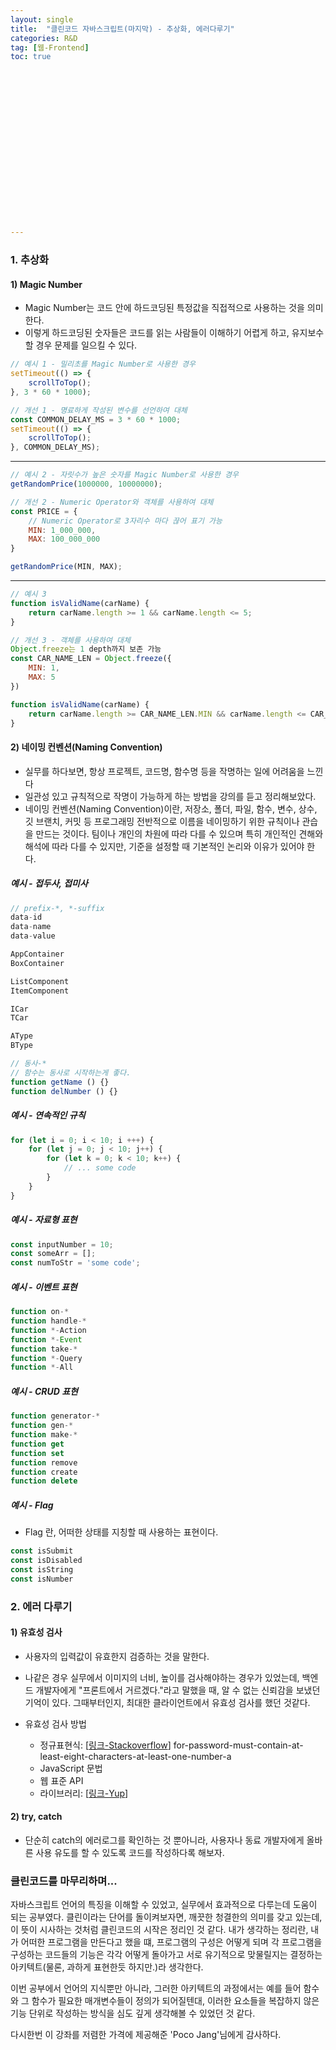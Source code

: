 ```yaml
---
layout: single
title:  "클린코드 자바스크립트(마지막) - 추상화, 에러다루기"
categories: R&D
tag: [웹-Frontend]
toc: true



















---
```




### 1. 추상화

#### 1) Magic Number

- Magic Number는 코드 안에 하드코딩된 특정값을 직접적으로 사용하는 것을 의미한다.
- 이렇게 하드코딩된 숫자들은 코드를 읽는 사람들이 이해하기 어렵게 하고, 유지보수할 경우 문제를 일으킬 수 있다.

```javascript
// 예시 1 - 밀리초를 Magic Number로 사용한 경우
setTimeout(() => {
    scrollToTop();
}, 3 * 60 * 1000);
```

```javascript
// 개선 1 - 명료하게 작성된 변수를 선언하여 대체
const COMMON_DELAY_MS = 3 * 60 * 1000;
setTimeout(() => {
    scrollToTop();
}, COMMON_DELAY_MS);
```

------

```javascript
// 예시 2 - 자릿수가 높은 숫자를 Magic Number로 사용한 경우
getRandomPrice(1000000, 10000000);
```

```javascript
// 개선 2 - Numeric Operator와 객체를 사용하여 대체
const PRICE = {
    // Numeric Operator로 3자리수 마다 끊어 표기 가능
    MIN: 1_000_000,
    MAX: 100_000_000
}

getRandomPrice(MIN, MAX);
```

------

```javascript
// 예시 3
function isValidName(carName) {
    return carName.length >= 1 && carName.length <= 5;
}
```

```javascript
// 개선 3 - 객체를 사용하여 대체
Object.freeze는 1 depth까지 보존 가능
const CAR_NAME_LEN = Object.freeze({
    MIN: 1,
    MAX: 5
})

function isValidName(carName) {
    return carName.length >= CAR_NAME_LEN.MIN && carName.length <= CAR_NAME_LEN.MAX;
}
```





#### 2) 네이밍 컨벤션(Naming Convention)

- 실무를 하다보면, 항상 프로젝트, 코드명, 함수명 등을 작명하는 일에 어려움을 느낀다
- 일관성 있고 규칙적으로 작명이 가능하게 하는 방법을 강의를 듣고 정리해보았다.
- 네이밍 컨벤션(Naming Convention)이란, 저장소, 폴더, 파일, 함수, 변수, 상수, 깃 브랜치, 커밋 등 프로그래밍 전반적으로 이름을 네이밍하기 위한 규칙이나 관습을 만드는 것이다. 팀이나 개인의 차원에 따라 다를 수 있으며 특히 개인적인 견해와 해석에 따라 다를 수 있지만, 기준을 설정할 때 기본적인 논리와 이유가 있어야 한다.



##### 예시 - 접두사, 접미사

```javascript
// prefix-*, *-suffix
data-id
data-name
data-value

AppContainer
BoxContainer

ListComponent
ItemComponent

ICar
TCar

AType
BType

// 동사-*
// 함수는 동사로 시작하는게 좋다.
function getName () {}
function delNumber () {}
```



##### 예시 - 연속적인 규칙

```javascript
for (let i = 0; i < 10; i +++) {
    for (let j = 0; j < 10; j++) {
        for (let k = 0; k < 10; k++) {
            // ... some code
        }
    }
}
```



##### 예시 -  자료형 표현

```javascript
const inputNumber = 10;
const someArr = [];
const numToStr = 'some code';
```







##### 예시 - 이벤트 표현

```javascript
function on-*
function handle-*
function *-Action
function *-Event
function take-*
function *-Query
function *-All
```





##### 예시 - CRUD 표현

```javascript
function generator-*
function gen-*
function make-*
function get
function set
function remove
function create
function delete
```





##### 예시 - Flag

- Flag 란, 어떠한 상태를 지칭할 때 사용하는 표현이다.

```javascript
const isSubmit
const isDisabled
const isString
const isNumber
```







### 2. 에러 다루기

#### 1) 유효성 검사

- 사용자의 입력값이 유효한지 검증하는 것을 말한다.
- 나같은 경우 실무에서 이미지의 너비, 높이를 검사해야하는 경우가 있었는데, 백엔드 개발자에게 "프론트에서 거르겠다."라고 말했을 때, 알 수 없는 신뢰감을 보냈던 기억이 있다. 그때부터인지, 최대한 클라이언트에서 유효성 검사를 했던 것같다.



- 유효성 검사 방법
  - 정규표현식: [[링크-Stackoverflow](https://stackoverflow.com/questions/19605150/regex-)] for-password-must-contain-at-least-eight-characters-at-least-one-number-a
  - JavaScript 문법
  - 웹 표준 API
  - 라이브러리: [[링크-Yup](https://www.npmjs.com/package/yup)] 



#### 2) try, catch

- 단순히 catch의 에러로그를 확인하는 것 뿐아니라, 사용자나 동료 개발자에게 올바른 사용 유도를 할 수 있도록 코드를 작성하다록 해보자.





### 클린코드를 마무리하며...

자바스크립트 언어의 특징을 이해할 수 있었고, 실무에서 효과적으로 다루는데 도움이 되는 공부였다. 클린이라는 단어를 돌이켜보자면, 깨끗한 청결한의 의미를 갖고 있는데, 이 뜻이 시사하는 것처럼 클린코드의 시작은 정리인 것 같다. 내가 생각하는 정리란, 내가 어떠한 프로그램을 만든다고 했을 떄, 프로그램의 구성은 어떻게 되며 각 프로그램을 구성하는 코드들의 기능은 각각 어떻게 돌아가고 서로 유기적으로 맞물릴지는 결정하는 아키텍트(물론, 과하게 표현한듯 하지만.)라 생각한다.

이번 공부에서 언어의 지식뿐만 아니라, 그러한 아키텍트의 과정에서는 예를 들어 함수와 그 함수가 필요한 매개변수들이 정의가 되어질텐대, 이러한 요소들을 복잡하지 않은 기능 단위로 작성하는 방식을 심도 깊게 생각해볼 수 있었던 것 같다.

다시한번 이 강좌를 저렴한 가격에 제공해준 'Poco Jang'님에게 감사하다.
